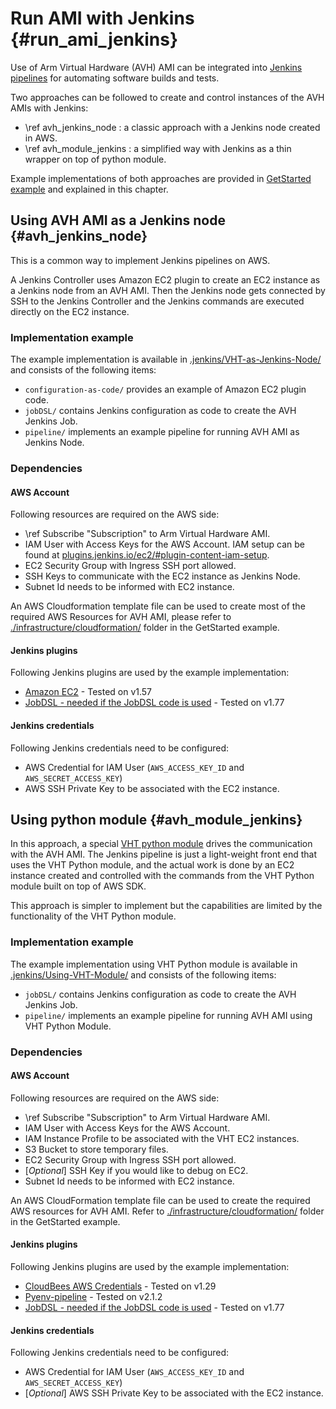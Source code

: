 # Run AMI with Jenkins {#run_ami_jenkins}

Use of Arm Virtual Hardware (AVH) AMI can be integrated into [Jenkins pipelines](https://www.jenkins.io/) for automating software builds and tests.

Two approaches can be followed to create and control instances of the AVH AMIs with Jenkins:
- \ref avh_jenkins_node : a classic approach with a Jenkins node created in AWS.
- \ref avh_module_jenkins : a simplified way with Jenkins as a thin wrapper on top of python module.

Example implementations of both approaches are provided in [GetStarted example](https://github.com/ARM-software/VHT-GetStarted/) and explained in this chapter.

## Using AVH AMI as a Jenkins node {#avh_jenkins_node}
This is a common way to implement Jenkins pipelines on AWS.

A Jenkins Controller uses Amazon EC2 plugin to create an EC2 instance as a Jenkins node from an AVH AMI. Then the Jenkins node gets connected by SSH to the Jenkins Controller and the Jenkins commands are executed directly on the EC2 instance.

### Implementation example
The example implementation is available in [.jenkins/VHT-as-Jenkins-Node/](https://github.com/ARM-software/VHT-GetStarted/tree/main/.jenkins/VHT-as-Jenkins-Node/) and consists of the following items:

- `configuration-as-code/` provides an example of Amazon EC2 plugin code.
- `jobDSL/`  contains Jenkins configuration as code to create the AVH Jenkins Job.
- `pipeline/`  implements an example pipeline for running AVH AMI as Jenkins Node.

### Dependencies
#### AWS Account

Following resources are required on the AWS side:

- \ref Subscribe "Subscription" to Arm Virtual Hardware AMI.
- IAM User with Access Keys for the AWS Account. IAM setup can be found at [plugins.jenkins.io/ec2/\#plugin-content-iam-setup](https://plugins.jenkins.io/ec2/#plugin-content-iam-setup).
- EC2 Security Group with Ingress SSH port allowed.
- SSH Keys to communicate with the EC2 instance as Jenkins Node.
- Subnet Id needs to be informed with EC2 instance.

An AWS Cloudformation template file can be used to create most of the required AWS Resources for AVH AMI, please refer to [./infrastructure/cloudformation/](https://github.com/ARM-software/VHT-GetStarted/tree/main/infrastructure/cloudformation) folder in the GetStarted example.

#### Jenkins plugins
Following Jenkins plugins are used by the example implementation:

- [Amazon EC2](https://plugins.jenkins.io/ec2/) - Tested on v1.57
- [JobDSL - needed if the JobDSL code is used](https://plugins.jenkins.io/job-dsl/) - Tested on v1.77

#### Jenkins credentials
Following Jenkins credentials need to be configured:
- AWS Credential for IAM User (`AWS_ACCESS_KEY_ID` and `AWS_SECRET_ACCESS_KEY`)
- AWS SSH Private Key to be associated with the EC2 instance.

## Using python module {#avh_module_jenkins}
In this approach, a special [VHT python module](https://github.com/ARM-software/VHT/tree/main/infrastructure/python_resources) drives the communication with the AVH AMI. The Jenkins pipeline is just a light-weight front end that uses the VHT Python module, and the actual work is done by an EC2 instance created and controlled with the commands from the VHT Python module built on top of AWS SDK.

This approach is simpler to implement but the capabilities are limited by the functionality of the VHT Python module.

### Implementation example
The example implementation using VHT Python module is available in [.jenkins/Using-VHT-Module/](https://github.com/ARM-software/VHT-GetStarted/tree/main/.jenkins/Using-VHT-Module) and consists of the following items:

- `jobDSL/`  contains Jenkins configuration as code to create the AVH Jenkins Job.
- `pipeline/`  implements an example pipeline for running AVH AMI using VHT Python Module.

### Dependencies
#### AWS Account

Following resources are required on the AWS side:

- \ref Subscribe "Subscription" to Arm Virtual Hardware AMI.
- IAM User with Access Keys for the AWS Account.
- IAM Instance Profile to be associated with the VHT EC2 instances.
- S3 Bucket to store temporary files.
- EC2 Security Group with Ingress SSH port allowed.
- [*Optional*] SSH Key if you would like to debug on EC2.
- Subnet Id needs to be informed with EC2 instance.

An AWS CloudFormation template file can be used to create the required AWS resources for AVH AMI. Refer to   [./infrastructure/cloudformation/](https://github.com/ARM-software/VHT-GetStarted/tree/main/infrastructure/cloudformation) folder in the GetStarted example.

#### Jenkins plugins
Following Jenkins plugins are used by the example implementation:

- [CloudBees AWS Credentials](https://plugins.jenkins.io/aws-credentials/) - Tested on v1.29
- [Pyenv-pipeline](https://plugins.jenkins.io/pyenv-pipeline/) - Tested on v2.1.2
- [JobDSL - needed if the JobDSL code is used](https://plugins.jenkins.io/job-dsl/) - Tested on v1.77

#### Jenkins credentials
Following Jenkins credentials need to be configured:
- AWS Credential for IAM User (`AWS_ACCESS_KEY_ID` and `AWS_SECRET_ACCESS_KEY`)
- [*Optional*] AWS SSH Private Key to be associated with the EC2 instance.